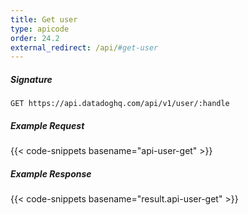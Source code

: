 ```yaml
---
title: Get user
type: apicode
order: 24.2
external_redirect: /api/#get-user
---
```


##### Signature
`GET https://api.datadoghq.com/api/v1/user/:handle`
##### Example Request
{{< code-snippets basename="api-user-get" >}}
##### Example Response
{{< code-snippets basename="result.api-user-get" >}}